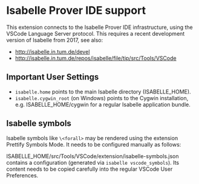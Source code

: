 # Isabelle Prover IDE support

This extension connects to the Isabelle Prover IDE infrastructure, using the
VSCode Language Server protocol. This requires a recent development version of
Isabelle from 2017, see also:

  * http://isabelle.in.tum.de/devel
  * http://isabelle.in.tum.de/repos/isabelle/file/tip/src/Tools/VSCode


## Important User Settings ##

  * `isabelle.home` points to the main Isabelle directory (ISABELLE_HOME).
  * `isabelle.cygwin_root` (on Windows) points to the Cygwin installation,
    e.g. ISABELLE_HOME/cygwin for a regular Isabelle application bundle.


## Isabelle symbols ##

Isabelle symbols like `\<forall>` may be rendered using the extension Prettify
Symbols Mode. It needs to be configured manually as follows:

ISABELLE_HOME/src/Tools/VSCode/extension/isabelle-symbols.json contains a
configuration (generated via `isabelle vscode_symbols`). Its content needs to
be copied carefully into the regular VSCode User Preferences.
